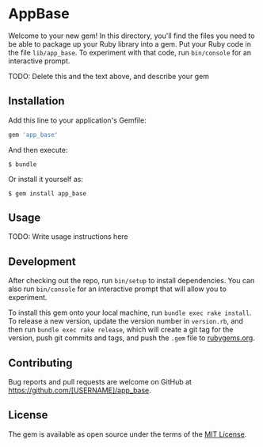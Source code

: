 # AppBase

Welcome to your new gem! In this directory, you'll find the files you need to be able to package up your Ruby library into a gem. Put your Ruby code in the file `lib/app_base`. To experiment with that code, run `bin/console` for an interactive prompt.

TODO: Delete this and the text above, and describe your gem

## Installation

Add this line to your application's Gemfile:

```ruby
gem 'app_base'
```

And then execute:

    $ bundle

Or install it yourself as:

    $ gem install app_base

## Usage

TODO: Write usage instructions here

## Development

After checking out the repo, run `bin/setup` to install dependencies. You can also run `bin/console` for an interactive prompt that will allow you to experiment.

To install this gem onto your local machine, run `bundle exec rake install`. To release a new version, update the version number in `version.rb`, and then run `bundle exec rake release`, which will create a git tag for the version, push git commits and tags, and push the `.gem` file to [rubygems.org](https://rubygems.org).

## Contributing

Bug reports and pull requests are welcome on GitHub at https://github.com/[USERNAME]/app_base.


## License

The gem is available as open source under the terms of the [MIT License](http://opensource.org/licenses/MIT).

